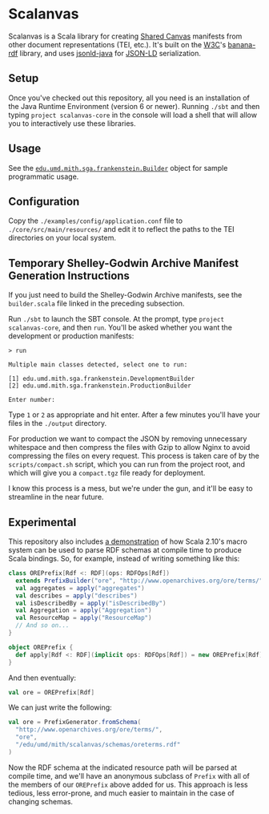 Scalanvas
=========

Scalanvas is a Scala library for creating
[Shared Canvas](http://www.shared-canvas.org/)
manifests from other document representations (TEI, etc.).
It's built on the [W3C](http://www.w3.org/)'s
[banana-rdf](https://github.com/w3c/banana-rdf) library,
and uses [jsonld-java](https://github.com/jsonld-java/jsonld-java)
for [JSON-LD](http://json-ld.org/) serialization.

Setup
-----

Once you've checked out this repository, all you need is an installation
of the Java Runtime Environment (version 6 or newer). Running `./sbt`
and then typing `project scalanvas-core` in the console will load a shell
that will allow you to interactively use these libraries.

Usage
-----

See the [`edu.umd.mith.sga.frankenstein.Builder`](https://github.com/umd-mith/scalanvas/blob/master/core/src/main/scala/sga/frankenstein/builder.scala)
object for sample programmatic usage.

Configuration
-------------

Copy the `./examples/config/application.conf` file to `./core/src/main/resources/`
and edit it to reflect the paths to the TEI directories on your local system.

Temporary Shelley-Godwin Archive Manifest Generation Instructions
-----------------------------------------------------------------

If you just need to build the Shelley-Godwin Archive manifests,
see the `builder.scala` file linked in the preceding subsection.

Run `./sbt` to launch the SBT console.
At the prompt, type `project scalanvas-core`, and then `run`. You'll
be asked whether you want the development or production manifests:

```
> run

Multiple main classes detected, select one to run:

[1] edu.umd.mith.sga.frankenstein.DevelopmentBuilder
[2] edu.umd.mith.sga.frankenstein.ProductionBuilder

Enter number:
```

Type `1` or `2` as appropriate and hit enter. After a few minutes you'll have your
files in the `./output` directory.

For production we want to compact the JSON by removing unnecessary
whitespace and then compress the files with Gzip to allow Nginx to
avoid compressing the files on every request. This process is taken
care of by the `scripts/compact.sh` script, which you can run from the
project root, and which will give you a `compact.tgz` file ready for
deployment.

I know this process is a mess, but we're under the gun, and it'll be
easy to streamline in the near future.

Experimental
------------

This repository also includes
[a demonstration](https://github.com/umd-mith/scalanvas/blob/master/generators/src/main/scala/generators/PrefixGenerator.scala)
of how Scala 2.10's
macro system can be used to parse RDF schemas at compile time to produce
Scala bindings. So, for example, instead of writing something like this:

``` scala
class OREPrefix[Rdf <: RDF](ops: RDFOps[Rdf])
  extends PrefixBuilder("ore", "http://www.openarchives.org/ore/terms/")(ops) {
  val aggregates = apply("aggregates")
  val describes = apply("describes")
  val isDescribedBy = apply("isDescribedBy")
  val Aggregation = apply("Aggregation")
  val ResourceMap = apply("ResourceMap")
  // And so on...
}

object OREPrefix {
  def apply[Rdf <: RDF](implicit ops: RDFOps[Rdf]) = new OREPrefix[Rdf](ops)
}
```

And then eventually:

``` scala
val ore = OREPrefix[Rdf]
```

We can just write the following:

``` scala
val ore = PrefixGenerator.fromSchema(
  "http://www.openarchives.org/ore/terms/",
  "ore",
  "/edu/umd/mith/scalanvas/schemas/oreterms.rdf"
)
```

Now the RDF schema at the indicated resource path will be parsed at
compile time, and we'll have an anonymous subclass of `Prefix` with
all of the members of our `OREPrefix` above added for us. This approach
is less tedious, less error-prone, and much easier to maintain in the
case of changing schemas.

